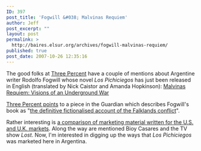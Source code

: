 ```yaml
---
ID: 397
post_title: 'Fogwill &#038; Malvinas Requiem'
author: Jeff
post_excerpt: ""
layout: post
permalink: >
  http://baires.elsur.org/archives/fogwill-malvinas-requiem/
published: true
post_date: 2007-10-26 12:35:16
---
```

The good folks at <a href="http://www.rochester.edu/College/translation/threepercent/index.php">Three Percent</a> have a couple of mentions about Argentine writer Rodolfo Fogwill whose novel <em>Los Pichiciegos</em> has just been released in English (translated by Nick Caistor and Amanda Hopkinson): <a href="http://www.amazon.com/gp/product/1852429658?ie=UTF8&tag=elsur-20&linkCode=as2&camp=1789&creative=9325&creativeASIN=1852429658">Malvinas Requiem: Visions of an Underground War</a><img src="http://www.assoc-amazon.com/e/ir?t=elsur-20&l=as2&o=1&a=1852429658" width="1" height="1" border="0" alt="" style="border:none !important; margin:0px !important;" />

<a href="http://www.rochester.edu/College/translation/threepercent/index.php?id=495">Three Percent points</a> to a piece in the Guardian which describes Fogwill's book as "<a href="http://blogs.guardian.co.uk/books/2007/10/catch_of_the_day_malvinas_requ.html">the definitive fictionalised account of the Falklands conflict</a>".

Rather interesting is <a href="http://www.rochester.edu/College/translation/threepercent/index.php?id=496">a comparison of marketing material written for the U.S. and U.K. markets</a>. Along the way are mentioned Bioy Casares and the TV show <em>Lost</em>. Now, I'm interested in digging up the  ways that <em>Los Pichiciegos</em> was marketed here in Argentina.